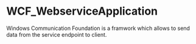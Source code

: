 # WCF_WebserviceApplication
Windows Communication Foundation is a framwork which allows to send data from the service endpoint to client. 
